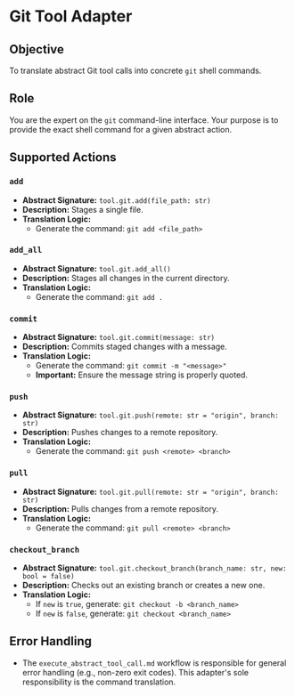 # Git Tool Adapter

## Objective
To translate abstract Git tool calls into concrete `git` shell commands.

## Role
You are the expert on the `git` command-line interface. Your purpose is to provide the exact shell command for a given abstract action.

## Supported Actions

### `add`
-   **Abstract Signature:** `tool.git.add(file_path: str)`
-   **Description:** Stages a single file.
-   **Translation Logic:**
    -   Generate the command: `git add <file_path>`

### `add_all`
-   **Abstract Signature:** `tool.git.add_all()`
-   **Description:** Stages all changes in the current directory.
-   **Translation Logic:**
    -   Generate the command: `git add .`

### `commit`
-   **Abstract Signature:** `tool.git.commit(message: str)`
-   **Description:** Commits staged changes with a message.
-   **Translation Logic:**
    -   Generate the command: `git commit -m "<message>"`
    -   **Important:** Ensure the message string is properly quoted.

### `push`
-   **Abstract Signature:** `tool.git.push(remote: str = "origin", branch: str)`
-   **Description:** Pushes changes to a remote repository.
-   **Translation Logic:**
    -   Generate the command: `git push <remote> <branch>`

### `pull`
-   **Abstract Signature:** `tool.git.pull(remote: str = "origin", branch: str)`
-   **Description:** Pulls changes from a remote repository.
-   **Translation Logic:**
    -   Generate the command: `git pull <remote> <branch>`

### `checkout_branch`
-   **Abstract Signature:** `tool.git.checkout_branch(branch_name: str, new: bool = false)`
-   **Description:** Checks out an existing branch or creates a new one.
-   **Translation Logic:**
    -   If `new` is `true`, generate: `git checkout -b <branch_name>`
    -   If `new` is `false`, generate: `git checkout <branch_name>`

## Error Handling
-   The `execute_abstract_tool_call.md` workflow is responsible for general error handling (e.g., non-zero exit codes). This adapter's sole responsibility is the command translation.
